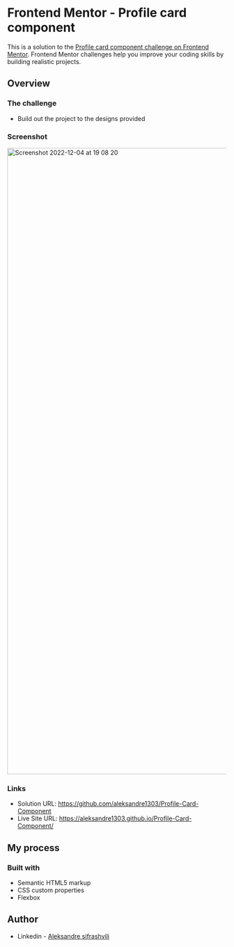 # Frontend Mentor - Profile card component

This is a solution to the [Profile card component challenge on Frontend Mentor](https://www.frontendmentor.io/challenges/profile-card-component-cfArpWshJ). Frontend Mentor challenges help you improve your coding skills by building realistic projects. 


## Overview

### The challenge

- Build out the project to the designs provided


### Screenshot

<img width="1440" alt="Screenshot 2022-12-04 at 19 08 20" src="https://user-images.githubusercontent.com/67371847/205498561-24fc0c1f-0f08-48c5-9982-1e40fbe44176.png">


### Links

- Solution URL: https://github.com/aleksandre1303/Profile-Card-Component
- Live Site URL: https://aleksandre1303.github.io/Profile-Card-Component/


## My process

### Built with

- Semantic HTML5 markup
- CSS custom properties
- Flexbox


## Author

- Linkedin - [Aleksandre sifrashvili](https://www.linkedin.com/in/aleksandre-sifrashvili-3673a2214/)

